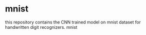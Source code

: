 # mnist
this repository contains the CNN trained model on mnist dataset for handwritten digit recognizers.
mnist 
